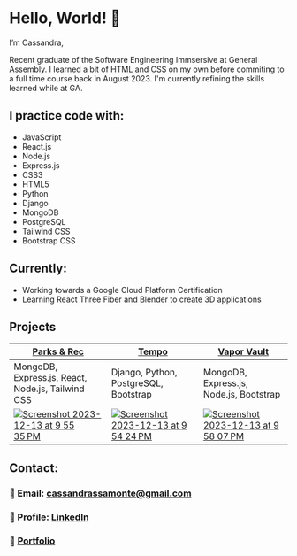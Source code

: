 # Hello, World! 👋

I’m Cassandra,

Recent graduate of the Software Engineering Immsersive at General Assembly. I learned a bit of HTML and CSS on my own before commiting to a full time course back in August 2023. I'm currently refining the skills learned while at GA. 

## I practice code with:
+ JavaScript
+ React.js
+ Node.js
+ Express.js
+ CSS3
+ HTML5
+ Python
+ Django
+ MongoDB
+ PostgreSQL
+ Tailwind CSS
+ Bootstrap CSS

## Currently: 
+ Working towards a Google Cloud Platform Certification
+ Learning React Three Fiber and Blender to create 3D applications 

## Projects

| [Parks & Rec](https://github.com/Cassandra-Samonte/Parks-and-Rec) | [Tempo](https://github.com/Cassandra-Samonte/Tempo) | [Vapor Vault](https://github.com/Cassandra-Samonte/Vapor-Vault) |
| ----------------------------------------------------------------- | ------------------------------------------------- | --------------------------------------------------------------- |
| MongoDB, Express.js, React, Node.js, Tailwind CSS                 | Django, Python, PostgreSQL, Bootstrap             | MongoDB, Express.js, Node.js, Bootstrap                         |
| [![Screenshot 2023-12-13 at 9 55 35 PM](https://github.com/Cassandra-Samonte/Cassandra-Samonte/assets/142133887/3811fe81-82d4-47d3-86e4-89ef24cdbc93)](https://parks-rec-d054947d314c.herokuapp.com/) | [![Screenshot 2023-12-13 at 9 54 24 PM](https://github.com/Cassandra-Samonte/Cassandra-Samonte/assets/142133887/e97cc0d1-bcc7-4ba0-9090-6f7787458d25)](https://tempoproject-1ccff4d917c0.herokuapp.com/home/) | [![Screenshot 2023-12-13 at 9 58 07 PM](https://github.com/Cassandra-Samonte/Cassandra-Samonte/assets/142133887/e29bd8ad-5b7f-4b77-a424-ecebaa76acdd)](http://www.vapor-vault.com/) |

## Contact:
### 💌 Email: cassandrassamonte@gmail.com
### 📍 Profile: [LinkedIn](https://www.linkedin.com/in/cassandra-samonte/)
### 💼 [Portfolio](https://cassandrasamonte-e6128ab61afe.herokuapp.com/)
